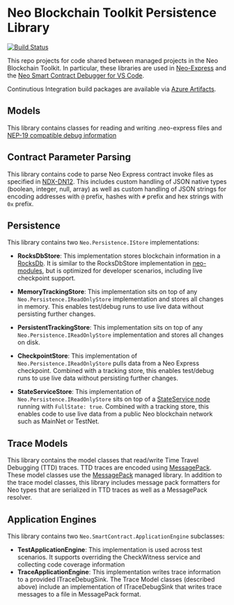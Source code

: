 # Neo Blockchain Toolkit Persistence Library

[![Build Status](https://github.com/ngdenterprise/neo-blockchaintoolkit-library/actions/workflows/build.yml/badge.svg)](https://github.com/ngdenterprise/neo-blockchaintoolkit-library/actions)

This repo projects for code shared between managed projects in the Neo Blockchain Toolkit.
In particular, these libraries are used in [Neo-Express](https://github.com/neo-project/neo-express)
and the [Neo Smart Contract Debugger for VS Code](https://github.com/neo-project/neo-debugger).

Continutious Integration build packages are available via
[Azure Artifacts](https://dev.azure.com/ngdenterprise/Build/_packaging?_a=feed&feed=public).

## Models

This library contains classes for reading and writing .neo-express files and 
[NEP-19 compatible debug information](https://github.com/neo-project/proposals/blob/master/nep-19.mediawiki)

## Contract Parameter Parsing

This library contains code to parse Neo Express contract invoke files as specified
in [NDX-DN12](https://github.com/ngdseattle/design-notes/blob/master/NDX-DN12%20-%20Neo%20Express%20Invoke%20Files.md).
This includes custom handling of JSON native types (boolean, integer, null, array)
as well as custom handling of JSON strings for encoding addresses with `@` prefix,
hashes with `#` prefix and hex strings with `0x` prefix.

## Persistence

This library contains two `Neo.Persistence.IStore` implementations:

* **RocksDbStore**: This implementation stores blockchain information in a
  [RocksDb](https://rocksdb.org/). It is similar to the RocksDbStore implementation in
  [neo-modules](https://github.com/neo-project/neo-modules), but is optimized for
  developer scenarios, including live checkpoint support.

* **MemoryTrackingStore**: This implementation sits on top of any `Neo.Persistence.IReadOnlyStore`
  implementation and stores all changes in memory. This enables test/debug runs to
  use live data without persisting further changes.

* **PersistentTrackingStore**: This implementation sits on top of any `Neo.Persistence.IReadOnlyStore`
  implementation and stores all changes on disk.

* **CheckpointStore**: This implementation of `Neo.Persistence.IReadOnlyStore` pulls data
  from a Neo Express checkpoint. Combined with a tracking store, this enables test/debug runs to
  use live data without persisting further changes.

* **StateServiceStore**: This implementation of `Neo.Persistence.IReadOnlyStore` sits
  on top of a [StateService node](https://github.com/neo-project/neo-modules/tree/master/src/StateService)
  running with `FullState: true`. Combined with a tracking store, this enables code to use live
  data from a public Neo blockchain network such as MainNet or TestNet.


## Trace Models

This library contains the model classes that read/write Time Travel Debugging (TTD) traces.
TTD traces are encoded using [MessagePack](https://msgpack.org/). These model classes
use the [MessagePack](https://github.com/neuecc/MessagePack-CSharp) managed library.
In addition to the trace model classes, this library includes message pack formatters for
Neo types that are serialized in TTD traces as well as a MessagePack resolver.

## Application Engines

This library contains two `Neo.SmartContract.ApplicationEngine` subclasses:

* **TestApplicationEngine**: This implementation is used across test scenarios. It supports
  overriding the CheckWitness service and collecting code coverage information
* **TraceApplicationEngine**: This implementation writes trace information to a provided
  ITraceDebugSink. The Trace Model classes (described above) include an implementation of
  ITraceDebugSink that writes trace messages to a file in MessagePack format. 
